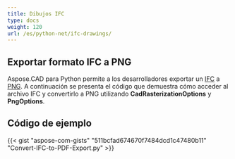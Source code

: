 ```yaml
---
title: Dibujos IFC
type: docs
weight: 120
url: /es/python-net/ifc-drawings/
---
```


## **Exportar formato IFC a PNG**

Aspose.CAD para Python permite a los desarrolladores exportar un [IFC](https://docs.fileformat.com/cad/ifc/) a [PNG](https://docs.fileformat.com/image/png/).
A continuación se presenta el código que demuestra cómo acceder al archivo IFC y convertirlo a PNG utilizando **CadRasterizationOptions** y **PngOptions**.

## Código de ejemplo

{{< gist "aspose-com-gists" "511bcfad674670f7484dcd1c47480b11" "Convert-IFC-to-PDF-Export.py" >}}
